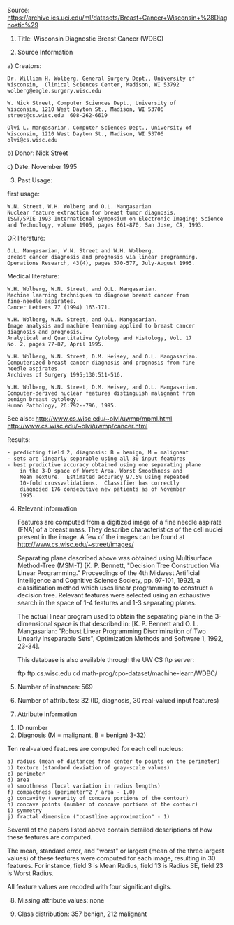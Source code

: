 Source: https://archive.ics.uci.edu/ml/datasets/Breast+Cancer+Wisconsin+%28Diagnostic%29

1. Title: Wisconsin Diagnostic Breast Cancer (WDBC)

2. Source Information

a) Creators: 

	Dr. William H. Wolberg, General Surgery Dept., University of
	Wisconsin,  Clinical Sciences Center, Madison, WI 53792
	wolberg@eagle.surgery.wisc.edu

	W. Nick Street, Computer Sciences Dept., University of
	Wisconsin, 1210 West Dayton St., Madison, WI 53706
	street@cs.wisc.edu  608-262-6619

	Olvi L. Mangasarian, Computer Sciences Dept., University of
	Wisconsin, 1210 West Dayton St., Madison, WI 53706
	olvi@cs.wisc.edu 

b) Donor: Nick Street

c) Date: November 1995

3. Past Usage:

first usage:

	W.N. Street, W.H. Wolberg and O.L. Mangasarian 
	Nuclear feature extraction for breast tumor diagnosis.
	IS&T/SPIE 1993 International Symposium on Electronic Imaging: Science
	and Technology, volume 1905, pages 861-870, San Jose, CA, 1993.

OR literature:

	O.L. Mangasarian, W.N. Street and W.H. Wolberg. 
	Breast cancer diagnosis and prognosis via linear programming. 
	Operations Research, 43(4), pages 570-577, July-August 1995.

Medical literature:

	W.H. Wolberg, W.N. Street, and O.L. Mangasarian. 
	Machine learning techniques to diagnose breast cancer from
	fine-needle aspirates.  
	Cancer Letters 77 (1994) 163-171.

	W.H. Wolberg, W.N. Street, and O.L. Mangasarian. 
	Image analysis and machine learning applied to breast cancer
	diagnosis and prognosis.  
	Analytical and Quantitative Cytology and Histology, Vol. 17
	No. 2, pages 77-87, April 1995. 

	W.H. Wolberg, W.N. Street, D.M. Heisey, and O.L. Mangasarian. 
	Computerized breast cancer diagnosis and prognosis from fine
	needle aspirates.  
	Archives of Surgery 1995;130:511-516.

	W.H. Wolberg, W.N. Street, D.M. Heisey, and O.L. Mangasarian. 
	Computer-derived nuclear features distinguish malignant from
	benign breast cytology.  
	Human Pathology, 26:792--796, 1995.

See also:
	http://www.cs.wisc.edu/~olvi/uwmp/mpml.html
	http://www.cs.wisc.edu/~olvi/uwmp/cancer.html

Results:

	- predicting field 2, diagnosis: B = benign, M = malignant
	- sets are linearly separable using all 30 input features
	- best predictive accuracy obtained using one separating plane
		in the 3-D space of Worst Area, Worst Smoothness and
		Mean Texture.  Estimated accuracy 97.5% using repeated
		10-fold crossvalidations.  Classifier has correctly
		diagnosed 176 consecutive new patients as of November
		1995. 

4. Relevant information

	Features are computed from a digitized image of a fine needle
	aspirate (FNA) of a breast mass.  They describe
	characteristics of the cell nuclei present in the image.
	A few of the images can be found at
	http://www.cs.wisc.edu/~street/images/

	Separating plane described above was obtained using
	Multisurface Method-Tree (MSM-T) [K. P. Bennett, "Decision Tree
	Construction Via Linear Programming." Proceedings of the 4th
	Midwest Artificial Intelligence and Cognitive Science Society,
	pp. 97-101, 1992], a classification method which uses linear
	programming to construct a decision tree.  Relevant features
	were selected using an exhaustive search in the space of 1-4
	features and 1-3 separating planes.

	The actual linear program used to obtain the separating plane
	in the 3-dimensional space is that described in:
	[K. P. Bennett and O. L. Mangasarian: "Robust Linear
	Programming Discrimination of Two Linearly Inseparable Sets",
	Optimization Methods and Software 1, 1992, 23-34].


	This database is also available through the UW CS ftp server:

	ftp ftp.cs.wisc.edu
	cd math-prog/cpo-dataset/machine-learn/WDBC/

5. Number of instances: 569 

6. Number of attributes: 32 (ID, diagnosis, 30 real-valued input features)

7. Attribute information

1) ID number
2) Diagnosis (M = malignant, B = benign)
3-32)

Ten real-valued features are computed for each cell nucleus:

	a) radius (mean of distances from center to points on the perimeter)
	b) texture (standard deviation of gray-scale values)
	c) perimeter
	d) area
	e) smoothness (local variation in radius lengths)
	f) compactness (perimeter^2 / area - 1.0)
	g) concavity (severity of concave portions of the contour)
	h) concave points (number of concave portions of the contour)
	i) symmetry 
	j) fractal dimension ("coastline approximation" - 1)

Several of the papers listed above contain detailed descriptions of
how these features are computed. 

The mean, standard error, and "worst" or largest (mean of the three
largest values) of these features were computed for each image,
resulting in 30 features.  For instance, field 3 is Mean Radius, field
13 is Radius SE, field 23 is Worst Radius.

All feature values are recoded with four significant digits.

8. Missing attribute values: none

9. Class distribution: 357 benign, 212 malignant



